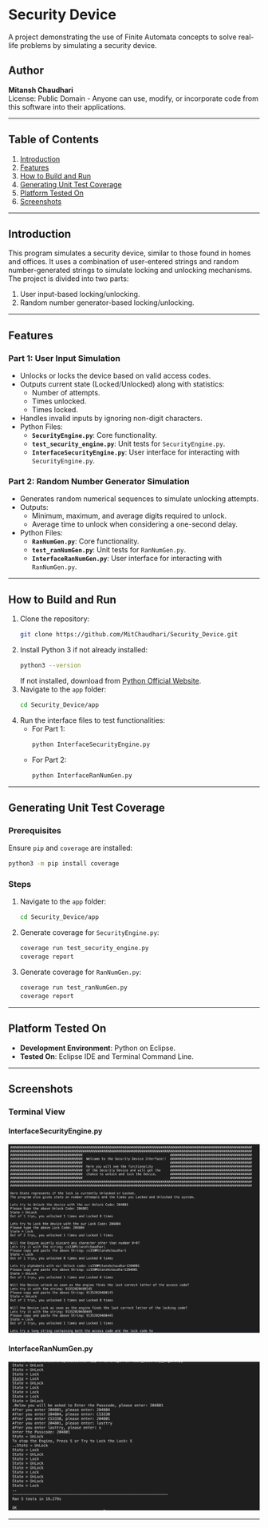 
# Security Device

A project demonstrating the use of Finite Automata concepts to solve real-life problems by simulating a security device.

## Author
**Mitansh Chaudhari**  
License: Public Domain - Anyone can use, modify, or incorporate code from this software into their applications.

---

## Table of Contents
1. [Introduction](#introduction)
2. [Features](#features)
3. [How to Build and Run](#how-to-build-and-run)
4. [Generating Unit Test Coverage](#generating-unit-test-coverage)
5. [Platform Tested On](#platform-tested-on)
6. [Screenshots](#screenshots)
---

## Introduction
This program simulates a security device, similar to those found in homes and offices. It uses a combination of user-entered strings and random number-generated strings to simulate locking and unlocking mechanisms.  
The project is divided into two parts:  
1. User input-based locking/unlocking.
2. Random number generator-based locking/unlocking.

---

## Features

### Part 1: User Input Simulation
- Unlocks or locks the device based on valid access codes.
- Outputs current state (Locked/Unlocked) along with statistics:
  - Number of attempts.
  - Times unlocked.
  - Times locked.
- Handles invalid inputs by ignoring non-digit characters.
- Python Files:
  - **`SecurityEngine.py`**: Core functionality.
  - **`test_security_engine.py`**: Unit tests for `SecurityEngine.py`.
  - **`InterfaceSecurityEngine.py`**: User interface for interacting with `SecurityEngine.py`.

### Part 2: Random Number Generator Simulation
- Generates random numerical sequences to simulate unlocking attempts.
- Outputs:
  - Minimum, maximum, and average digits required to unlock.
  - Average time to unlock when considering a one-second delay.
- Python Files:
  - **`RanNumGen.py`**: Core functionality.
  - **`test_ranNumGen.py`**: Unit tests for `RanNumGen.py`.
  - **`InterfaceRanNumGen.py`**: User interface for interacting with `RanNumGen.py`.

---

## How to Build and Run

1. Clone the repository:
   ```bash
   git clone https://github.com/MitChaudhari/Security_Device.git
   ```
2. Install Python 3 if not already installed:
   ```bash
   python3 --version
   ```
   If not installed, download from [Python Official Website](https://www.python.org/downloads/).
3. Navigate to the `app` folder:
   ```bash
   cd Security_Device/app
   ```
4. Run the interface files to test functionalities:
   - For Part 1:
     ```bash
     python InterfaceSecurityEngine.py
     ```
   - For Part 2:
     ```bash
     python InterfaceRanNumGen.py
     ```

---

## Generating Unit Test Coverage

### Prerequisites
Ensure `pip` and `coverage` are installed:
```bash
python3 -m pip install coverage
```

### Steps
1. Navigate to the `app` folder:
   ```bash
   cd Security_Device/app
   ```
2. Generate coverage for `SecurityEngine.py`:
   ```bash
   coverage run test_security_engine.py
   coverage report
   ```
3. Generate coverage for `RanNumGen.py`:
   ```bash
   coverage run test_ranNumGen.py
   coverage report
   ```

---

## Platform Tested On
- **Development Environment**: Python on Eclipse.
- **Tested On**: Eclipse IDE and Terminal Command Line.

---

## Screenshots

### Terminal View
#### InterfaceSecurityEngine.py
![InterfaceSecurityEngine.py](https://github.com/MitChaudhari/Security_Device/raw/main/assets/run1.png)

#### InterfaceRanNumGen.py
![InterfaceRanNumGen.py](https://github.com/MitChaudhari/Security_Device/raw/main/assets/run2.png)

---
